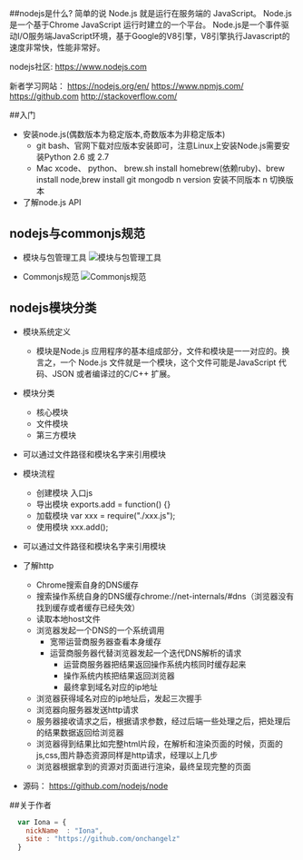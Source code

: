 ##nodejs是什么?
简单的说 Node.js 就是运行在服务端的 JavaScript。
Node.js 是一个基于Chrome JavaScript 运行时建立的一个平台。
Node.js是一个事件驱动I/O服务端JavaScript环境，基于Google的V8引擎，V8引擎执行Javascript的速度非常快，性能非常好。

nodejs社区: https://www.nodejs.com

新者学习网站：
https://nodejs.org/en/   https://www.npmjs.com/  https://github.com  http://stackoverflow.com/

##入门

* 安装node.js(偶数版本为稳定版本,奇数版本为非稳定版本)
    * git bash、官网下载对应版本安装即可，注意Linux上安装Node.js需要安装Python 2.6 或 2.7
    * Mac xcode、 python、 brew.sh install homebrew(依赖ruby)、brew install node,brew install git mongodb  n version 安装不同版本 n 切换版本
* 了解node.js API

## nodejs与commonjs规范

* 模块与包管理工具
![模块与包管理工具](/imgs/1.png "Optional title")

* Commonjs规范
![Commonjs规范](/imgs/2.png "Optional title")

## nodejs模块分类

* 模块系统定义
    * 模块是Node.js 应用程序的基本组成部分，文件和模块是一一对应的。换言之，一个 Node.js 文件就是一个模块，这个文件可能是JavaScript 代码、JSON 或者编译过的C/C++ 扩展。

* 模块分类
    * 核心模块
    * 文件模块
    * 第三方模块
* 可以通过文件路径和模块名字来引用模块


* 模块流程
    * 创建模块  入口js
    * 导出模块  exports.add = function() {}
    * 加载模块  var xxx = require("./xxx.js");
    * 使用模块  xxx.add();
* 可以通过文件路径和模块名字来引用模块

* 了解http
    * Chrome搜索自身的DNS缓存
    * 搜索操作系统自身的DNS缓存chrome://net-internals/#dns（浏览器没有找到缓存或者缓存已经失效）
    * 读取本地host文件
    * 浏览器发起一个DNS的一个系统调用
        * 宽带运营商服务器查看本身缓存
        * 运营商服务器代替浏览器发起一个迭代DNS解析的请求
            * 运营商服务器把结果返回操作系统内核同时缓存起来
            * 操作系统内核把结果返回浏览器
            * 最终拿到域名对应的ip地址
    * 浏览器获得域名对应的ip地址后，发起三次握手
    * 浏览器向服务器发送http请求
    * 服务器接收请求之后，根据请求参数，经过后端一些处理之后，把处理后的结果数据返回给浏览器
    * 浏览器得到结果比如完整html片段，在解析和渲染页面的时候，页面的js,css,图片静态资源同样是http请求，经理以上几步
    * 浏览器根据拿到的资源对页面进行渲染，最终呈现完整的页面

* 源码： https://github.com/nodejs/node

##关于作者

```javascript
  var Iona = {
    nickName  : "Iona",
    site : "https://github.com/onchangelz"
  }
```
